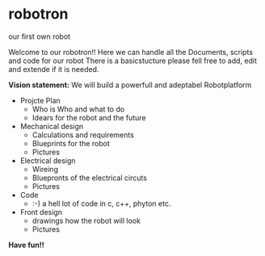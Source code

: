 # robotron
our first own robot

Welcome to our robotron!!
Here we can handle all the Documents, scripts and code for our robot
There is a basicstucture please fell free to add, edit and extende if it is needed.

**Vision statement:**
We will build a powerfull and adeptabel Robotplatform 

* Projcte Plan
  * Who is Who and what to do
  * Idears for the robot and the future
* Mechanical design
  * Calculations and requirements
  * Blueprints for the robot
  * Pictures
* Electrical design
  * Wireing
  * Bluepronts of the electrical circuts
  * Pictures
* Code
  * :-) a hell lot of code in c, c++, phyton etc.
* Front design 
  * drawings how the robot will look
  * Pictures 

**Have fun!!**
  

  
